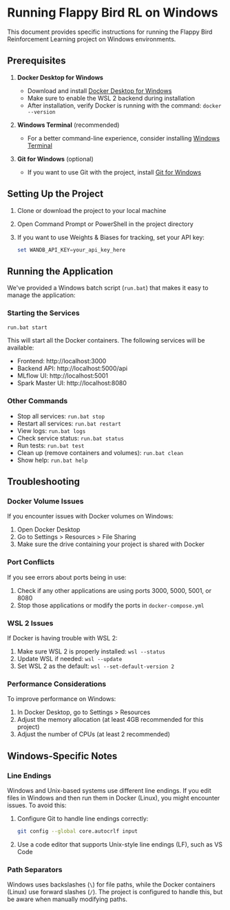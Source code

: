 # Running Flappy Bird RL on Windows

This document provides specific instructions for running the Flappy Bird Reinforcement Learning project on Windows environments.

## Prerequisites

1. **Docker Desktop for Windows**
   - Download and install [Docker Desktop for Windows](https://www.docker.com/products/docker-desktop/)
   - Make sure to enable the WSL 2 backend during installation
   - After installation, verify Docker is running with the command: `docker --version`

2. **Windows Terminal** (recommended)
   - For a better command-line experience, consider installing [Windows Terminal](https://apps.microsoft.com/store/detail/windows-terminal/9N0DX20HK701)

3. **Git for Windows** (optional)
   - If you want to use Git with the project, install [Git for Windows](https://gitforwindows.org/)

## Setting Up the Project

1. Clone or download the project to your local machine

2. Open Command Prompt or PowerShell in the project directory

3. If you want to use Weights & Biases for tracking, set your API key:
   ```powershell
   set WANDB_API_KEY=your_api_key_here
   ```

## Running the Application

We've provided a Windows batch script (`run.bat`) that makes it easy to manage the application:

### Starting the Services

```cmd
run.bat start
```

This will start all the Docker containers. The following services will be available:
- Frontend: http://localhost:3000
- Backend API: http://localhost:5000/api
- MLflow UI: http://localhost:5001
- Spark Master UI: http://localhost:8080

### Other Commands

- Stop all services: `run.bat stop`
- Restart all services: `run.bat restart`
- View logs: `run.bat logs`
- Check service status: `run.bat status`
- Run tests: `run.bat test`
- Clean up (remove containers and volumes): `run.bat clean`
- Show help: `run.bat help`

## Troubleshooting

### Docker Volume Issues

If you encounter issues with Docker volumes on Windows:

1. Open Docker Desktop
2. Go to Settings > Resources > File Sharing
3. Make sure the drive containing your project is shared with Docker

### Port Conflicts

If you see errors about ports being in use:

1. Check if any other applications are using ports 3000, 5000, 5001, or 8080
2. Stop those applications or modify the ports in `docker-compose.yml`

### WSL 2 Issues

If Docker is having trouble with WSL 2:

1. Make sure WSL 2 is properly installed: `wsl --status`
2. Update WSL if needed: `wsl --update`
3. Set WSL 2 as the default: `wsl --set-default-version 2`

### Performance Considerations

To improve performance on Windows:

1. In Docker Desktop, go to Settings > Resources
2. Adjust the memory allocation (at least 4GB recommended for this project)
3. Adjust the number of CPUs (at least 2 recommended)

## Windows-Specific Notes

### Line Endings

Windows and Unix-based systems use different line endings. If you edit files in Windows and then run them in Docker (Linux), you might encounter issues. To avoid this:

1. Configure Git to handle line endings correctly:
   ```bash
   git config --global core.autocrlf input
   ```

2. Use a code editor that supports Unix-style line endings (LF), such as VS Code

### Path Separators

Windows uses backslashes (`\`) for file paths, while the Docker containers (Linux) use forward slashes (`/`). The project is configured to handle this, but be aware when manually modifying paths. 